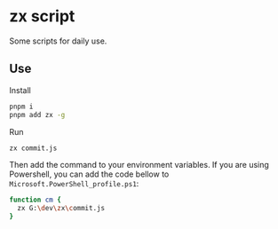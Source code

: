 # zx script

Some scripts for daily use.

## Use


Install
```bash
pnpm i
pnpm add zx -g
```

Run
```bash
zx commit.js
```

Then add the command to your environment variables. If you are using Powershell, you can add the code bellow to `Microsoft.PowerShell_profile.ps1`:
```bash
function cm {
  zx G:\dev\zx\commit.js
}
```



